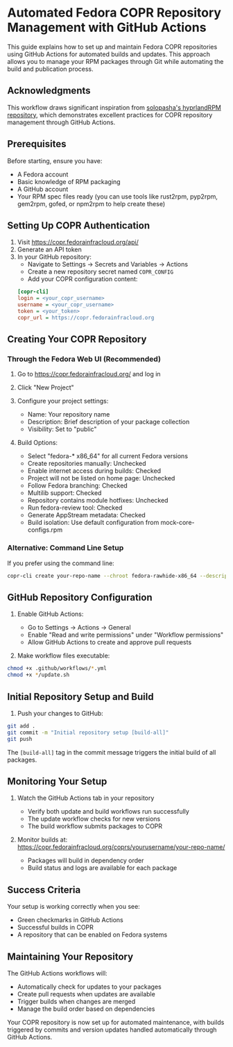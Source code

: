 # Automated Fedora COPR Repository Management with GitHub Actions

This guide explains how to set up and maintain Fedora COPR repositories using GitHub Actions for automated builds and updates. This approach allows you to manage your RPM packages through Git while automating the build and publication process.

## Acknowledgments

This workflow draws significant inspiration from [solopasha's hyprlandRPM repository](https://github.com/solopasha/hyprlandRPM), which demonstrates excellent practices for COPR repository management through GitHub Actions.

## Prerequisites

Before starting, ensure you have:
- A Fedora account
- Basic knowledge of RPM packaging
- A GitHub account
- Your RPM spec files ready (you can use tools like rust2rpm, pyp2rpm, gem2rpm, gofed, or npm2rpm to help create these)

## Setting Up COPR Authentication

1. Visit https://copr.fedorainfracloud.org/api/
2. Generate an API token
3. In your GitHub repository:
   - Navigate to Settings → Secrets and Variables → Actions
   - Create a new repository secret named `COPR_CONFIG`
   - Add your COPR configuration content:
   ```ini
   [copr-cli]
   login = <your_copr_username>
   username = <your_copr_username>
   token = <your_token>
   copr_url = https://copr.fedorainfracloud.org
   ```

## Creating Your COPR Repository

### Through the Fedora Web UI (Recommended)

1. Go to https://copr.fedorainfracloud.org/ and log in
2. Click "New Project"
3. Configure your project settings:
   - Name: Your repository name
   - Description: Brief description of your package collection
   - Visibility: Set to "public"
   
4. Build Options:
   - Select "fedora-* x86_64" for all current Fedora versions
   - Create repositories manually: Unchecked
   - Enable internet access during builds: Checked
   - Project will not be listed on home page: Unchecked
   - Follow Fedora branching: Checked
   - Multilib support: Checked
   - Repository contains module hotfixes: Unchecked
   - Run fedora-review tool: Checked
   - Generate AppStream metadata: Checked
   - Build isolation: Use default configuration from mock-core-configs.rpm

### Alternative: Command Line Setup

If you prefer using the command line:
```bash
copr-cli create your-repo-name --chroot fedora-rawhide-x86_64 --description "Your repository description"
```

## GitHub Repository Configuration

1. Enable GitHub Actions:
   - Go to Settings → Actions → General
   - Enable "Read and write permissions" under "Workflow permissions"
   - Allow GitHub Actions to create and approve pull requests

2. Make workflow files executable:
```bash
chmod +x .github/workflows/*.yml
chmod +x */update.sh
```

## Initial Repository Setup and Build

1. Push your changes to GitHub:
```bash
git add .
git commit -m "Initial repository setup [build-all]"
git push
```

The `[build-all]` tag in the commit message triggers the initial build of all packages.

## Monitoring Your Setup

1. Watch the GitHub Actions tab in your repository
   - Verify both update and build workflows run successfully
   - The update workflow checks for new versions
   - The build workflow submits packages to COPR

2. Monitor builds at: https://copr.fedorainfracloud.org/coprs/yourusername/your-repo-name/
   - Packages will build in dependency order
   - Build status and logs are available for each package

## Success Criteria

Your setup is working correctly when you see:
- Green checkmarks in GitHub Actions
- Successful builds in COPR
- A repository that can be enabled on Fedora systems

## Maintaining Your Repository

The GitHub Actions workflows will:
- Automatically check for updates to your packages
- Create pull requests when updates are available
- Trigger builds when changes are merged
- Manage the build order based on dependencies

Your COPR repository is now set up for automated maintenance, with builds triggered by commits and version updates handled automatically through GitHub Actions.
